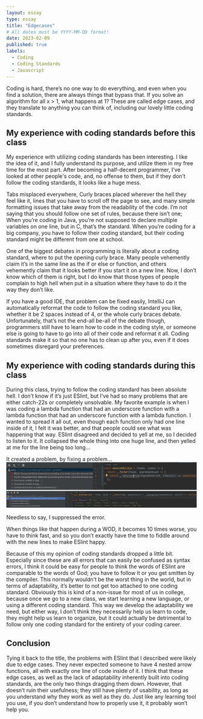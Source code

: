 ```yaml
---
layout: essay
type: essay
title: "Edgecases"
# All dates must be YYYY-MM-DD format!
date: 2023-02-09
published: true
labels:
  - Coding
  - Coding Standards
  - Javascript
---
```

Coding is hard, there’s no one way to do everything, and even when you find a solution, there are always things that bypass that. If you solve an algorithm for all x > 1, what happens at 1? These are called edge cases, and they translate to anything you can think of, including our lovely little coding standards.


## My experience with coding standards before this class
My experience with utilizing coding standards has been interesting. I like the idea of it, and I fully understand its purpose, and utilize them in my free time for the most part. After becoming a half-decent programmer, I’ve looked at other people's code, and, no offense to them, but if they don’t follow the coding standards, it looks like a huge mess.

Tabs misplaced everywhere, Curly braces placed wherever the hell they feel like it, lines that you have to scroll off the page to see, and many simple formatting issues that take away from the readability of the code. I’m not saying that you should follow one set of rules, because there isn’t one; When you’re coding in Java, you’re not supposed to declare multiple variables on one line, but in C, that’s the standard. When you’re coding for a big company, you have to follow their coding standard, but their coding standard might be different from one at school.

One of the biggest debates in programming is literally about a coding standard, where to put the opening curly brace. Many people vehemently claim it’s in the same line as the if or else or function, and others vehemently claim that it looks better if you start it on a new line. Now, I don’t know which of them is right, but I do know that those types of people complain to high hell when put in a situation where they have to do it the way they don’t like. 

If you have a good IDE, that problem can be fixed easily, IntelliJ can automatically reformat the code to follow the coding standard you like, whether it be 2 spaces instead of 4, or the whole curly braces debate. Unfortunately, that’s not the end-all be-all of the debate though, programmers still have to learn how to code in the coding style, or someone else is going to have to go into all of their code and reformat it all. Coding standards make it so that no one has to clean up after you, even if it does sometimes disregard your preferences.

## My experience with coding standards during this class
During this class, trying to follow the coding standard has been absolute hell. I don’t know if it’s just ESlint, but I’ve had so many problems that are either catch-22s or completely unsolvable. My favorite example is when I was coding a lambda function that had an underscore function with a lambda function that had an underscore function with a lambda function. I wanted to spread it all out, even though each function only had one line inside of it, I felt it was better, and that people could see what was happening that way. ESlint disagreed and decided to yell at me, so I decided to listen to it. It collapsed the whole thing into one huge line, and then yelled at me for the line being too long…

It created a problem, by fixing a problem…
<img src="../img/ESlint1.jpg">
<img src="../img/ESlint2.jpg">

Needless to say, I suppressed the error.

When things like that happen during a WOD, it becomes 10 times worse, you have to think fast, and so you don’t exactly have the time to fiddle around with the new lines to make ESlint happy.

Because of this my opinion of coding standards dropped a little bit. Especially since these are all errors that can easily be confused as syntax errors, I think it could be easy for people to think the words of ESlint are comparable to the words of God; you have to follow it or you get smitten by the compiler. This normally wouldn’t be the worst thing in the world, but in terms of adaptability, it’s better to not get too attached to one coding standard. Obviously this is kind of a non-issue for most of us in college, because once we go to a new class, we start learning a new language, or using a different coding standard. This way we develop the adaptability we need, but either way, I don’t think they necessarily help us learn to code, they might help us learn to organize, but it could actually be detrimental to follow only one coding standard for the entirety of your coding career. 

## Conclusion
Tying it back to the title, the problems with ESlint that I described were likely due to edge cases. They never expected someone to have 4 nested arrow functions, all with exactly one line of code inside of it. I think that these edge cases, as well as the lack of adaptability inherently built into coding standards, are the only two things dragging them down. However, that doesn’t ruin their usefulness; they still have plenty of usability, as long as you understand why they work as well as they do. Just like any learning tool you use, if you don’t understand how to properly use it, it probably won’t help you.



